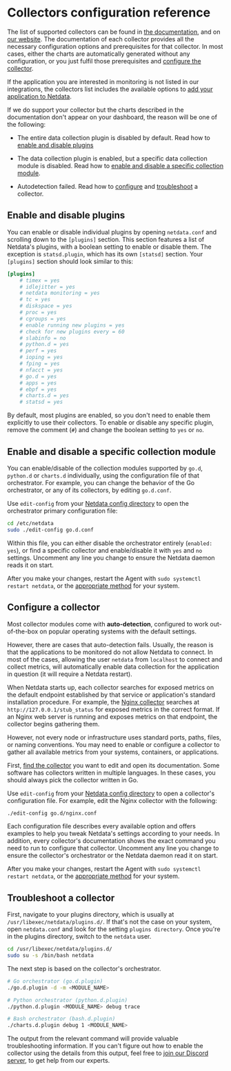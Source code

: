 <!--
title: "Collectors configuration reference"
custom_edit_url: "https://github.com/netdata/netdata/edit/master/collectors/REFERENCE.md"
sidebar_label: "Collectors configuration"
learn_status: "Published"
learn_topic_type: "Tasks"
learn_rel_path: "Setup"
-->

# Collectors configuration reference

The list of supported collectors can be found in [the documentation](https://github.com/netdata/netdata/blob/master/collectors/COLLECTORS.md), 
and on [our website](https://www.netdata.cloud/integrations). The documentation of each collector provides all the 
necessary configuration options and prerequisites for that collector. In most cases, either the charts are automatically generated 
without any configuration, or you just fulfil those prerequisites and [configure the collector](#configure-a-collector).

If the application you are interested in monitoring is not listed in our integrations, the collectors list includes 
the available options to 
[add your application to Netdata](https://github.com/netdata/netdata/edit/master/collectors/COLLECTORS.md#add-your-application-to-netdata).

If we do support your collector but the charts described in the documentation don't appear on your dashboard, the reason will 
be one of the following:

-   The entire data collection plugin is disabled by default. Read how to [enable and disable plugins](#enable-and-disable-plugins)

-   The data collection plugin is enabled, but a specific data collection module is disabled. Read how to
    [enable and disable a specific collection module](#enable-and-disable-a-specific-collection-module). 

-   Autodetection failed. Read how to [configure](#configure-a-collector) and [troubleshoot](#troubleshoot-a-collector) a collector.

## Enable and disable plugins

You can enable or disable individual plugins by opening `netdata.conf` and scrolling down to the `[plugins]` section.
This section features a list of Netdata's plugins, with a boolean setting to enable or disable them. The exception is
`statsd.plugin`, which has its own `[statsd]` section. Your `[plugins]` section should look similar to this:

```conf
[plugins]
	# timex = yes
	# idlejitter = yes
	# netdata monitoring = yes
	# tc = yes
	# diskspace = yes
	# proc = yes
	# cgroups = yes
	# enable running new plugins = yes
	# check for new plugins every = 60
	# slabinfo = no
	# python.d = yes
	# perf = yes
	# ioping = yes
	# fping = yes
	# nfacct = yes
	# go.d = yes
	# apps = yes
	# ebpf = yes
	# charts.d = yes
	# statsd = yes
```

By default, most plugins are enabled, so you don't need to enable them explicitly to use their collectors. To enable or
disable any specific plugin, remove the comment (`#`) and change the boolean setting to `yes` or `no`.

## Enable and disable a specific collection module

You can enable/disable of the collection modules supported by `go.d`, `python.d` or `charts.d` individually, using the 
configuration file of that orchestrator. For example, you can change the behavior of the Go orchestrator, or any of its 
collectors, by editing `go.d.conf`.

Use `edit-config` from your [Netdata config directory](https://github.com/netdata/netdata/blob/master/docs/configure/nodes.md#the-netdata-config-directory) 
to open the orchestrator primary configuration file:

```bash
cd /etc/netdata
sudo ./edit-config go.d.conf
```

Within this file, you can either disable the orchestrator entirely (`enabled: yes`), or find a specific collector and
enable/disable it with `yes` and `no` settings. Uncomment any line you change to ensure the Netdata daemon reads it on
start.

After you make your changes, restart the Agent with `sudo systemctl restart netdata`, or the [appropriate
method](https://github.com/netdata/netdata/blob/master/docs/configure/start-stop-restart.md) for your system.

## Configure a collector

Most collector modules come with **auto-detection**, configured to work out-of-the-box on popular operating systems with
the default settings. 

However, there are cases that auto-detection fails. Usually, the reason is that the applications to be monitored do not
allow Netdata to connect. In most of the cases, allowing the user `netdata` from `localhost` to connect and collect
metrics, will automatically enable data collection for the application in question (it will require a Netdata restart).

When Netdata starts up, each collector searches for exposed metrics on the default endpoint established by that service
or application's standard installation procedure. For example, 
the [Nginx collector](https://github.com/netdata/go.d.plugin/blob/master/modules/nginx/README.md) searches at
`http://127.0.0.1/stub_status` for exposed metrics in the correct format. If an Nginx web server is running and exposes
metrics on that endpoint, the collector begins gathering them.

However, not every node or infrastructure uses standard ports, paths, files, or naming conventions. You may need to
enable or configure a collector to gather all available metrics from your systems, containers, or applications.

First, [find the collector](https://github.com/netdata/netdata/blob/master/collectors/COLLECTORS.md) you want to edit 
and open its documentation. Some software has collectors written in multiple languages. In these cases, you should always 
pick the collector written in Go.

Use `edit-config` from your 
[Netdata config directory](https://github.com/netdata/netdata/blob/master/docs/configure/nodes.md#the-netdata-config-directory) 
to open a collector's configuration file. For example, edit the Nginx collector with the following:

```bash
./edit-config go.d/nginx.conf
```

Each configuration file describes every available option and offers examples to help you tweak Netdata's settings
according to your needs. In addition, every collector's documentation shows the exact command you need to run to
configure that collector. Uncomment any line you change to ensure the collector's orchestrator or the Netdata daemon
read it on start.

After you make your changes, restart the Agent with `sudo systemctl restart netdata`, or the [appropriate
method](https://github.com/netdata/netdata/blob/master/docs/configure/start-stop-restart.md) for your system.

## Troubleshoot a collector

First, navigate to your plugins directory, which is usually at `/usr/libexec/netdata/plugins.d/`. If that's not the case
on your system, open `netdata.conf` and look for the setting `plugins directory`. Once you're in the plugins directory,
switch to the `netdata` user.

```bash
cd /usr/libexec/netdata/plugins.d/
sudo su -s /bin/bash netdata
```

The next step is based on the collector's orchestrator. 

```bash
# Go orchestrator (go.d.plugin)
./go.d.plugin -d -m <MODULE_NAME>

# Python orchestrator (python.d.plugin)
./python.d.plugin <MODULE_NAME> debug trace

# Bash orchestrator (bash.d.plugin)
./charts.d.plugin debug 1 <MODULE_NAME>
```

The output from the relevant command will provide valuable troubleshooting information. If you can't figure out how to
enable the collector using the details from this output, feel free to [join our Discord server](https://discord.com/invite/mPZ6WZKKG2), 
to get help from our experts.
